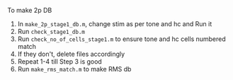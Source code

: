 To make 2p DB
1. In `make_2p_stage1_db.m`, change stim as per tone and hc and Run it
2. Run `check_stage1_db.m`
3. Run `check_no_of_cells_stage1.m` to ensure tone and hc cells numbered match
4. If they don't, delete files accordingly
5. Repeat 1-4 till Step 3 is good
6. Run `make_rms_match.m` to make RMS db